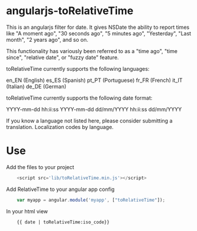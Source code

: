 angularjs-toRelativeTime
===================

This is an angularjs filter for date. It gives NSDate the ability to report times like "A moment ago", "30 seconds ago", "5 minutes ago", "Yesterday", "Last month", "2 years ago", and so on.

This functionality has variously been referred to as a "time ago", "time since", "relative date", or "fuzzy date" feature.

toRelativeTime currently supports the following languages:

en_EN (English)
es_ES (Spanish)
pt_PT (Portuguese)
fr_FR (French)
it_IT (Italian)
de_DE (German)

toRelativeTime currently supports the following date format:

YYYY-mm-dd hh:ii:ss
YYYY-mm-dd
dd/mm/YYYY hh:ii:ss
dd/mm/YYYY

If you know a language not listed here, please consider submitting a translation. Localization codes by language.

Use
====

Add the files to your project

```javascript
    <script src='lib/toRelativeTime.min.js'></script>
```

Add RelativeTime to your angular app config

```javascript
    var myapp = angular.module('myapp', ["toRelativeTime"]);
```

In your html view

```html
    {{ date | toRelativeTime:iso_code}}
```